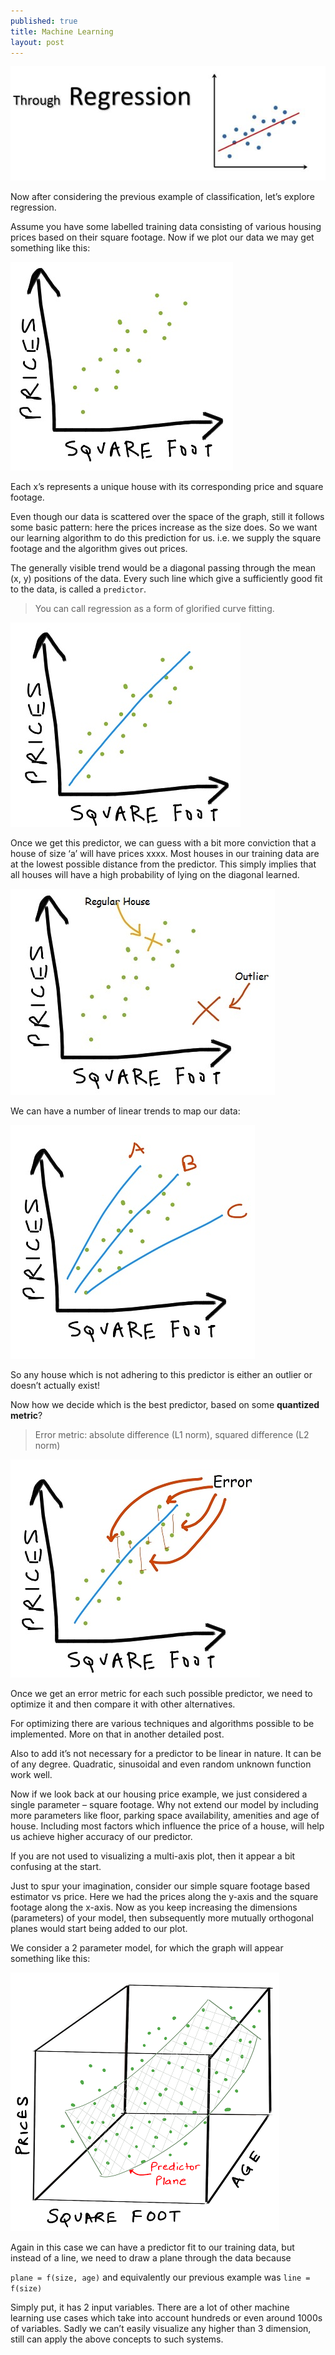 ```yaml
---
published: true
title: Machine Learning
layout: post
---
```

![](/images/ml_regression.JPG)  	

Now after considering the previous example of classification, let’s explore regression.  

Assume you have some labelled training data consisting of various housing prices based on their square footage. Now if we plot our data we may get something like this:

![](/images/regress1.JPG)  	

Each x’s represents a unique house with its corresponding price and square footage.  

Even though our data is scattered over the space of the graph, still it follows some basic pattern: here the prices increase as the size does. So we want our learning algorithm to do this prediction for us. i.e. we supply the square footage and the algorithm gives out prices.

The generally visible trend would be a diagonal passing through the mean (x, y) positions of the data. Every such line which give a sufficiently good fit to the data, is called a ```predictor```.  

> You can call regression as a form of glorified curve fitting.  

![](/images/regress2.JPG)  

Once we get this predictor, we can guess with a bit more conviction that a house of size ‘a’ will have prices xxxx. Most houses in our training data are at the lowest possible distance from the predictor. This simply implies that all houses will have a high probability of lying on the diagonal learned.  

![](/images/regress4.JPG)  

We can have a number of linear trends to map our data:  

![](/images/regress5.JPG) 

So any house which is not adhering to this predictor is either an outlier or doesn’t actually exist!  

Now how we decide which is the best predictor, based on some <b>quantized metric</b>?

>Error metric: absolute difference (L1 norm), squared difference (L2 norm)  

![](/images/regress7.JPG) 

Once we get an error metric for each such possible predictor, we need to optimize it and then compare it with other alternatives. 

For optimizing there are various techniques and algorithms possible to be implemented. More on that in another detailed post.  

Also to add it’s not necessary for a predictor to be linear in nature. It can be of any degree. Quadratic, sinusoidal and even random unknown function work well. 

Now if we look back at our housing price example, we just considered a single parameter – square footage. Why not extend our model by including more parameters like floor, parking space availability, amenities and age of house. Including most factors which influence the price of a house, will help us achieve higher accuracy of our predictor.  

If you are not used to visualizing a multi-axis plot, then it appear a bit confusing at the start.

Just to spur your imagination, consider our simple square footage based estimator vs price. Here we had the prices along the y-axis and the square footage along the x-axis. Now as you keep increasing the dimensions (parameters) of your model, then subsequently more mutually orthogonal planes would start being added to our plot.  

We consider a 2 parameter model, for which the graph will appear something like this:

![](/images/regress8.png) 

Again in this case we can have a predictor fit to our training data, but instead of a line, we need to draw a plane through the data because  

```plane = f(size, age)``` and equivalently our previous example was ```line = f(size)```  

Simply put, it has 2 input variables. There are a lot of other machine learning use cases which take into account hundreds or even around 1000s of variables. Sadly we can’t easily visualize any higher than 3 dimension, still can apply the above concepts to such systems.

